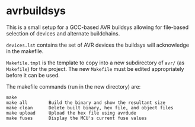 # avrbuildsys

This is a small setup for a GCC-based AVR buildsys allowing for file-based
selection of devices and alternate buildchains.

`devices.lst` contains the set of AVR devices the buildsys will acknowledge
in the makefile.

`Makefile.tmpl` is the template to copy into a new subdirectory of `avr/`
(as `Makefile`) for the project. The new `Makefile` must be edited
appropriately before it can be used.

The makefile commands (run in the new directory) are:

    make
    make all        Build the binary and show the resultant size
    make clean      Delete built binary, hex file, and object files
    make upload     Upload the hex file using avrdude
    make fuses      Display the MCU's current fuse values
